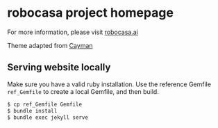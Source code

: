 # robocasa project homepage

For more information, please visit [robocasa.ai](https://robocasa.ai/)

Theme adapted from [Cayman](https://github.com/pages-themes/cayman)

## Serving website locally

Make sure you have a valid ruby installation. Use the reference Gemfile `ref_Gemfile` to create a local Gemfile, and then build.
```sh
$ cp ref_Gemfile Gemfile
$ bundle install
$ bundle exec jekyll serve
```